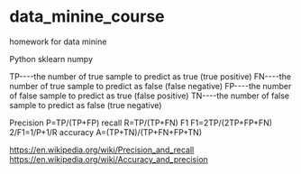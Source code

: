 # data_minine_course
homework for data minine

Python
 sklearn
 numpy
 
TP----the number of true sample to predict as true   (true positive)
FN----the number of true sample to predict as false  (false negative)
FP----the number of false sample to predict as true  (false positive)
TN----the number of false sample to predict as false (true negative)

Precision   P=TP/(TP+FP)
recall      R=TP/(TP+FN)
F1          F1=2TP/(2TP+FP+FN)   2/F1=1/P+1/R
accuracy    A=(TP+TN)/(TP+FN+FP+TN)


https://en.wikipedia.org/wiki/Precision_and_recall
https://en.wikipedia.org/wiki/Accuracy_and_precision

